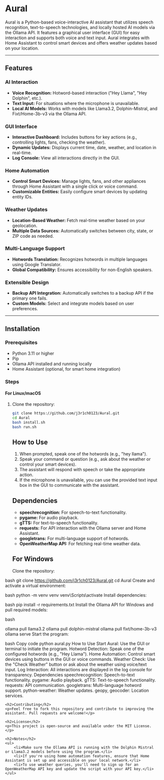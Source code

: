 # Aural

Aural is a Python-based voice-interactive AI assistant that utilizes speech recognition, text-to-speech technologies, and locally hosted AI models via the Ollama API. It features a graphical user interface (GUI) for easy interaction and supports both voice and text input. Aural integrates with Home Assistant to control smart devices and offers weather updates based on your location.

---

## Features

### AI Interaction
- **Voice Recognition:** Hotword-based interaction ("Hey Llama", "Hey Dolphin", etc.).
- **Text Input:** For situations where the microphone is unavailable.
- **Local AI Models:** Works with models like Llama3.2, Dolphin-Mistral, and Fixt/Home-3b-v3 via the Ollama API.

### GUI Interface
- **Interactive Dashboard:** Includes buttons for key actions (e.g., controlling lights, fans, checking the weather).
- **Dynamic Updates:** Displays current time, date, weather, and location in real-time.
- **Log Console:** View all interactions directly in the GUI.

### Home Automation
- **Control Smart Devices:** Manage lights, fans, and other appliances through Home Assistant with a single click or voice command.
- **Customizable Entities:** Easily configure smart devices by updating entity IDs.

### Weather Updates
- **Location-Based Weather:** Fetch real-time weather based on your geolocation.
- **Multiple Data Sources:** Automatically switches between city, state, or ZIP code as needed.

### Multi-Language Support
- **Hotwords Translation:** Recognizes hotwords in multiple languages using Google Translator.
- **Global Compatibility:** Ensures accessibility for non-English speakers.

### Extensible Design
- **Backup API Integration:** Automatically switches to a backup API if the primary one fails.
- **Custom Models:** Select and integrate models based on user preferences.

---

## Installation

### Prerequisites
- Python 3.11 or higher
- Pip
- Ollama API installed and running locally
- Home Assistant (optional, for smart home integration)

### Steps
#### For Linux/macOS
1. Clone the repository:
   ```bash
   git clone https://github.com/j3r1ch0123/Aural.git
   cd Aural
   bash install.sh
   bash run.sh
    ```

    <h2>How to Use</h2>
    <ol>
        <li>When prompted, speak one of the hotwords (e.g., "hey llama").</li>
        <li>Speak your command or question (e.g., ask about the weather or control your smart devices).</li>
        <li>The assistant will respond with speech or take the appropriate action.</li>
        <li>If the microphone is unavailable, you can use the provided text input box in the GUI to communicate with the assistant.</li>
    </ol>

    <h2>Dependencies</h2>
    <ul>
        <li><strong>speechrecognition:</strong> For speech-to-text functionality.</li>
        <li><strong>pygame:</strong> For audio playback.</li>
        <li><strong>gTTS:</strong> For text-to-speech functionality.</li>
        <li><strong>requests:</strong> For API interaction with the Ollama server and Home Assistant.</li>
        <li><strong>googletrans:</strong> For multi-language support of hotwords.</li>
        <li><strong>OpenWeatherMap API:</strong> For fetching real-time weather data.</li>
    </ul>

    <h2>For Windows</h2>
    Clone the repository:

bash
git clone https://github.com/j3r1ch0123/Aural.git
cd Aural
Create and activate a virtual environment:

bash
python -m venv venv
venv\Scripts\activate
Install dependencies:

bash
pip install -r requirements.txt
Install the Ollama API for Windows and pull required models:

bash

ollama pull llama3.2
ollama pull dolphin-mistral
ollama pull fixt/home-3b-v3
ollama serve
Start the program:

bash
Copy code
python aural.py
How to Use
Start Aural: Use the GUI or terminal to initiate the program.
Hotword Detection: Speak one of the configured hotwords (e.g., "Hey Llama").
Home Automation: Control smart devices using buttons in the GUI or voice commands.
Weather Check: Use the "Check Weather" button or ask about the weather using voice/text input.
Log Interaction: All interactions are displayed in the log console for transparency.
Dependencies
speechrecognition: Speech-to-text functionality.
pygame: Audio playback.
gTTS: Text-to-speech functionality.
requests: API communication.
googletrans: Multi-language hotword support.
python-weather: Weather updates.
geopy, geocoder: Location services.


    <h2>Contributing</h2>
    <p>Feel free to fork this repository and contribute to improving the assistant. Pull requests are welcome!</p>

    <h2>License</h2>
    <p>This project is open-source and available under the MIT License.</p>

    <h2>Notes</h2>
    <ul>
        <li>Make sure the Ollama API is running with the Dolphin Mistral or Llama3.2 models before using the program.</li>
        <li>If you're using home automation features, ensure that Home Assistant is set up and accessible on your local network.</li>
        <li>To use weather queries, you'll need to sign up for an OpenWeatherMap API key and update the script with your API key.</li>
    </ul>
</body>
</html>

